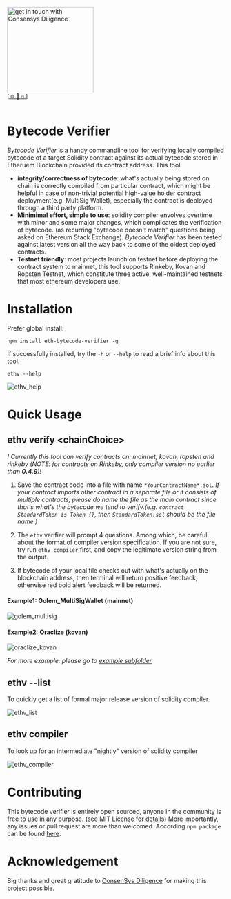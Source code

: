 [<img width="200" alt="get in touch with Consensys Diligence" src="https://user-images.githubusercontent.com/2865694/56826101-91dcf380-685b-11e9-937c-af49c2510aa0.png">](https://diligence.consensys.net)<br/>
<sup>
[[  🌐  ](https://diligence.consensys.net)  [  📩  ](mailto:diligence@consensys.net)  [  🔥  ](https://consensys.github.io/diligence/)]
</sup><br/><br/>


# Bytecode Verifier
*Bytecode Verifier* is a handy commandline tool for verifying locally compiled bytecode of a target Solidity contract against its actual bytecode stored in Etheruem Blockchain provided its contract address. This tool:

* **integrity/correctness of bytecode**: what's actually being stored on chain is correctly compiled from particular contract, which might be helpful in case of non-trivial potential high-value holder contract deployment(e.g. MultiSig Wallet), especially the contract is deployed through a third party platform.
* **Minimimal effort, simple to use**: solidity compiler envolves overtime with minor and some major changes, which complicates the verification of bytecode. (as recurring "bytecode doesn't match" questions being asked on Ethereum Stack Exchange). *Bytecode Verifier* has been tested against latest version all the way back to some of the oldest deployed contracts.
* **Testnet friendly**: most projects launch on testnet before deploying the contract system to mainnet, this tool supports Rinkeby, Kovan and Ropsten Testnet, which constitute three active, well-maintained testnets that most ethereum developers use.

# Installation
Prefer global install:
```shell
npm install eth-bytecode-verifier -g
```

If successfully installed, try the `-h` or `--help` to read a brief info about this tool.
```shell
ethv --help
```
![ethv_help](../master/assets/ethv_help.png)

# Quick Usage

## ethv verify \<chainChoice>
*! Currently this tool can verify contracts on: mainnet, kovan, ropsten and rinkeby (NOTE: for contracts on Rinkeby, only compiler version no earlier than **0.4.9**)!*
1. Save the contract code into a file with name `*YourContractName*.sol`.
 *If your contract imports other contract in a separate file or it consists of multiple contracts, please do name the file as the main contract since that's what's the bytecode we tend to verify.(e.g. `contract StandardToken is Token {}`, then `StandardToken.sol` should be the file name.)*

2. The `ethv` verifier will prompt 4 questions. Among which, be careful about the format of compiler version specification. If you are not sure, try run `ethv compiler` first, and copy the legitimate version string from the output.

3. If bytecode of your local file checks out with what's actually on the blockchain address, then terminal will return positive feedback, otherwise red bold alert feedback will be returned.

#### Example1: Golem_MultiSigWallet (mainnet)
![golem_multisig](../master/example/GolemMultisig/ethv_golem_multisig.png)

#### Example2: Oraclize (kovan)
![oraclize_kovan](../master/example/Oraclize(kovan)/oraclize_kovan.png)

*For more example: please go to [example subfolder](https://github.com/ConsenSys/bytecode-verifier/tree/master/example)*

## ethv --list

To quickly get a list of formal major release version of solidity compiler.

![ethv_list](../master/assets/ethv_list.png)

## ethv compiler

To look up for an intermediate "nightly" version of solidity compiler

![ethv_compiler](../master/assets/ethv_compiler.png)

# Contributing
This bytecode verifier is entirely open sourced, anyone in the community is free to use in any purpose. (see MIT License for details) More importantly, any issues or pull request are more than welcomed. According `npm package` can be found [here](https://www.npmjs.com/package/eth-bytecode-verifier).

# Acknowledgement 
Big thanks and great gratitude to [ConsenSys Diligence](https://diligence.consensys.net/) for making this project possible.
